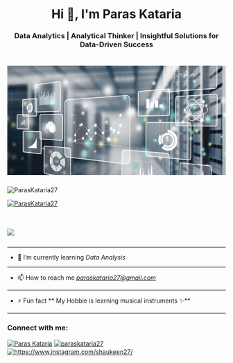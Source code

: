 <h1 align="center">Hi 👋, I'm Paras Kataria</h1>
<h3 align="center">Data Analytics | Analytical Thinker | Insightful Solutions for Data-Driven Success</h3>

<h1 align="center">
 <img src="https://github.com/ParasKataria27/ParasKataria27/blob/main/data.jpg" />
</h1>



<p align="left"> <img src="https://komarev.com/ghpvc/?username=princekr301&label=Profile%20views&color=0e75b6&style=flat" alt="ParasKataria27" /> </p>

<p align="left"> <a href="https://github.com/ryo-ma/github-profile-trophy"><img src="https://github-profile-trophy.vercel.app/?username=princekr301" alt="ParasKataria27" /></a> </p>


<h1 align="left">
 <img src="https://www.bing.com/th/id/OGC.3db4efc7212aa4ce72d20434bc9062bd?pid=1.7&rurl=https%3a%2f%2f68.media.tumblr.com%2f2dd4d7ffef659c784463a8550fc5c937%2ftumblr_nmlzen6xr71te4bufo1_400.gif&ehk=9lkUqrvySmzAPXcgD3QT9AMrpCgI8sEDNSk3ZSn0%2fuY%3d" />
</h1>


-------------------------------------------------------------------------------------------------------------------------------------------------------------
- 🌱 I’m currently learning *Data Analysis*
------------------------------------------------------------------------------------------------------------------------------------------------------------
- 📫 How to reach me *paraskataria27@gmail.com*
------------------------------------------------------------------------------------------------------------------------------------------------------------
- ⚡ Fun fact ** My Hobbie is learning musical instruments ✨**
------------------------------------------------------------------------------------------------------------------------------------------------------------
<h3 align="left">Connect with me:</h3>
<p align="left">
<a href="https://linkedin.com/in/Paras Katarai" target="blank"><img align="center" src="https://raw.githubusercontent.com/rahuldkjain/github-profile-readme-generator/master/src/images/icons/Social/linked-in-alt.svg" alt="Paras Kataria" height="30" width="40" /></a>
<a href="https://kaggle.com/Paras Kataria 27" target="blank"><img align="center" src="https://raw.githubusercontent.com/github-profile-readme-generator/master/src/images/icons/Social/kaggle.svg" alt="paraskataria27" height="30" width="40" /></a>
<a href="itsmeprince" target="blank"><img align="center" src="https://raw.githubusercontent.com/readme-generator/master/src/images/icons/Social/instagram.svg" alt="https://www.instagram.com/shaukeen27/" height="30" width="40" /></a>

